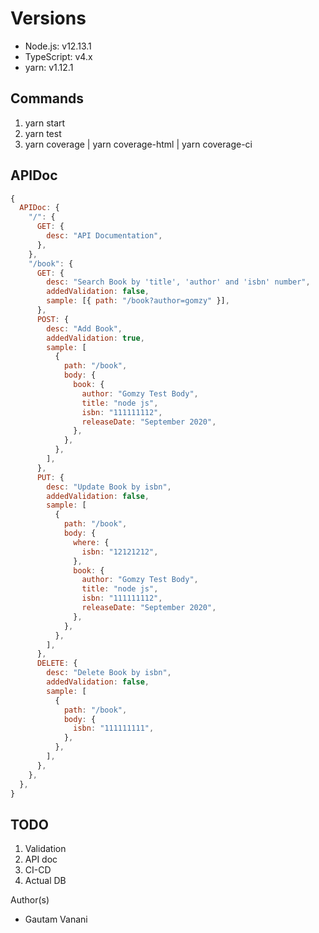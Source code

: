 # Versions

- Node.js: v12.13.1
- TypeScript: v4.x
- yarn: v1.12.1

## Commands

1. yarn start
2. yarn test
3. yarn coverage | yarn coverage-html | yarn coverage-ci

## APIDoc

```javascript
{
  APIDoc: {
    "/": {
      GET: {
        desc: "API Documentation",
      },
    },
    "/book": {
      GET: {
        desc: "Search Book by 'title', 'author' and 'isbn' number",
        addedValidation: false,
        sample: [{ path: "/book?author=gomzy" }],
      },
      POST: {
        desc: "Add Book",
        addedValidation: true,
        sample: [
          {
            path: "/book",
            body: {
              book: {
                author: "Gomzy Test Body",
                title: "node js",
                isbn: "111111112",
                releaseDate: "September 2020",
              },
            },
          },
        ],
      },
      PUT: {
        desc: "Update Book by isbn",
        addedValidation: false,
        sample: [
          {
            path: "/book",
            body: {
              where: {
                isbn: "12121212",
              },
              book: {
                author: "Gomzy Test Body",
                title: "node js",
                isbn: "111111112",
                releaseDate: "September 2020",
              },
            },
          },
        ],
      },
      DELETE: {
        desc: "Delete Book by isbn",
        addedValidation: false,
        sample: [
          {
            path: "/book",
            body: {
              isbn: "111111111",
            },
          },
        ],
      },
    },
  },
}
```

## TODO

1. Validation
2. API doc
3. CI-CD
4. Actual DB

Author(s)

- Gautam Vanani
